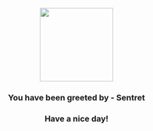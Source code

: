 <p align="center">
            <img src="https://raw.githubusercontent.com/PokeAPI/sprites/master/sprites/pokemon/161.png" width="150" height="150">
          </p>
          <h3 align="center">You have been greeted by - <b>Sentret</b></h3>
          <h3 align="center">Have a nice day!</h3>
        